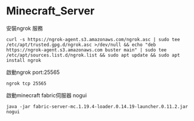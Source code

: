 # Minecraft_Server

安裝ngrok 服務
```
curl -s https://ngrok-agent.s3.amazonaws.com/ngrok.asc | sudo tee /etc/apt/trusted.gpg.d/ngrok.asc >/dev/null && echo "deb https://ngrok-agent.s3.amazonaws.com buster main" | sudo tee /etc/apt/sources.list.d/ngrok.list && sudo apt update && sudo apt install ngrok
```

啟動ngrok port:25565
```
ngrok tcp 25565
```

啟動minecraft fabric伺服器 nogui
```
java -jar fabric-server-mc.1.19.4-loader.0.14.19-launcher.0.11.2.jar nogui
```